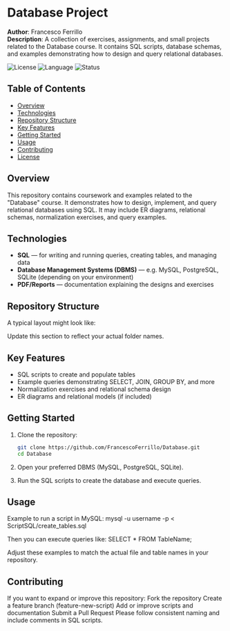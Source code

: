 # Database Project

**Author**: Francesco Ferrillo  
**Description**: A collection of exercises, assignments, and small projects related to the Database course. It contains SQL scripts, database schemas, and examples demonstrating how to design and query relational databases.

![License](https://img.shields.io/badge/license-Educational-lightgrey)
![Language](https://img.shields.io/badge/language-SQL-blue)
![Status](https://img.shields.io/badge/status-in%20progress-yellow)

## Table of Contents

- [Overview](#overview)
- [Technologies](#technologies)
- [Repository Structure](#repository-structure)
- [Key Features](#key-features)
- [Getting Started](#getting-started)
- [Usage](#usage)
- [Contributing](#contributing)
- [License](#license)

## Overview

This repository contains coursework and examples related to the "Database" course. It demonstrates how to design, implement, and query relational databases using SQL. It may include ER diagrams, relational schemas, normalization exercises, and query examples.

## Technologies

- **SQL** — for writing and running queries, creating tables, and managing data
- **Database Management Systems (DBMS)** — e.g. MySQL, PostgreSQL, SQLite (depending on your environment)
- **PDF/Reports** — documentation explaining the designs and exercises

## Repository Structure

A typical layout might look like:


Update this section to reflect your actual folder names.

## Key Features

- SQL scripts to create and populate tables
- Example queries demonstrating SELECT, JOIN, GROUP BY, and more
- Normalization exercises and relational schema design
- ER diagrams and relational models (if included)

## Getting Started

1. Clone the repository:
   ```bash
   git clone https://github.com/FrancescoFerrillo/Database.git
   cd Database
2. Open your preferred DBMS (MySQL, PostgreSQL, SQLite).

3. Run the SQL scripts to create the database and execute queries.

## Usage
Example to run a script in MySQL:
mysql -u username -p < ScriptSQL/create_tables.sql

Then you can execute queries like:
SELECT * FROM TableName;

Adjust these examples to match the actual file and table names in your repository.

## Contributing
If you want to expand or improve this repository:
Fork the repository
Create a feature branch (feature-new-script)
Add or improve scripts and documentation
Submit a Pull Request
Please follow consistent naming and include comments in SQL scripts.
